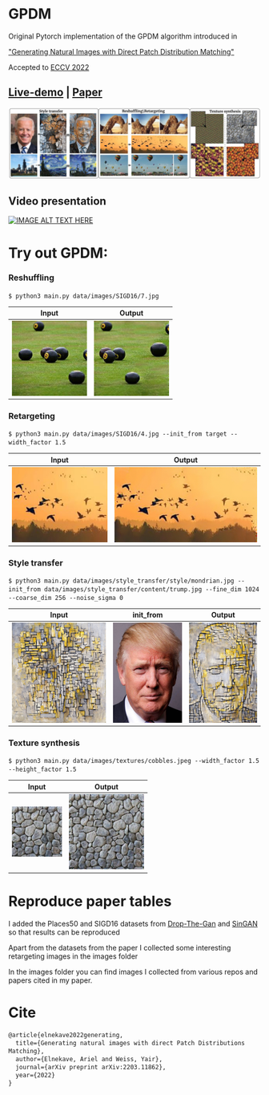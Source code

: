 # GPDM

Original Pytorch implementation of the GPDM algorithm introduced in

["Generating Natural Images with Direct Patch Distribution Matching"](https://arxiv.org/abs/2203.11862)

Accepted to [ECCV 2022](https://eccv2022.ecva.net/)

## [**Live-demo**](https://replicate.com/ariel415el/gpdm) | [**Paper**](https://arxiv.org/abs/2203.11862)

![Teaser](Readme_images/Teaser_Figure.jpg)

## Video presentation

[![IMAGE ALT TEXT HERE](https://img.youtube.com/vi/_7gKxR6MVQU/0.jpg)](https://www.youtube.com/watch?v=_7gKxR6MVQU)


# Try out GPDM:

### Reshuffling

`$ python3 main.py data/images/SIGD16/7.jpg`

| Input                                            | Output                                               |
|--------------------------------------------------|------------------------------------------------------| 
| <img src=data/images/SIGD16/7.jpg height="150"/> | <img src="Readme_images/reshuffle.png" height="150"/>|  

### Retargeting

`$ python3 main.py data/images/SIGD16/4.jpg --init_from target --width_factor 1.5`

| Input                                            | Output                                               |
|--------------------------------------------------|------------------------------------------------------| 
| <img src=data/images/SIGD16/4.jpg height="150"/> | <img src="Readme_images/retarget.png" height="150"/> |  

### Style transfer

`$ python3 main.py data/images/style_transfer/style/mondrian.jpg --init_from data/images/style_transfer/content/trump.jpg
--fine_dim 1024 --coarse_dim 256 --noise_sigma 0`

| Input                                                                 | init_from                                                 | Output                                                     |
|-----------------------------------------------------------------------|-----------------------------------------------------------|------------------------------------------------------------| 
| <img src="data/images/style_transfer/style/mondrian.jpg" height="200"/> | <img src=data/images/style_transfer/content/trump.jpg height="200"/> | <img src="Readme_images/style_transfer.png" height="200"/> |  

### Texture synthesis

`$ python3 main.py data/images/textures/cobbles.jpeg --width_factor 1.5 --height_factor 1.5`

| Input                                                     | Output                                                            |
|-----------------------------------------------------------|-------------------------------------------------------------------| 
| <img src=data/images/textures/cobbles.jpeg height="100"/> | <img src="Readme_images/texture_synthesis.png" height="150"/> |  

# Reproduce paper tables

I added the Places50 and SIGD16 datasets from [Drop-The-Gan](https://www.wisdom.weizmann.ac.il/~vision/gpnn/)
and [SinGAN](https://tamarott.github.io/SinGAN.htm) so that results can be reproduced

Apart from the datasets from the paper I collected
some interesting retargeting images in the images folder

In the images folder you can find images I collected from various repos and papers cited in my paper.

# Cite

```
@article{elnekave2022generating,
  title={Generating natural images with direct Patch Distributions Matching},
  author={Elnekave, Ariel and Weiss, Yair},
  journal={arXiv preprint arXiv:2203.11862},
  year={2022}
}
```
